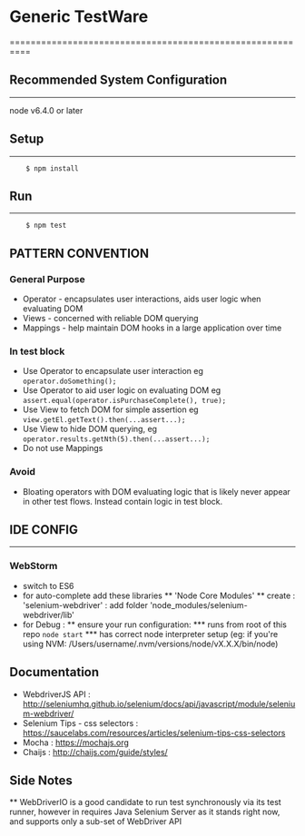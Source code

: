 # Generic TestWare
==========================================================


## Recommended System Configuration
--------------------------------
node v6.4.0 or later



## Setup
-----
```
    $ npm install
```

## Run
----------------------------
```
    $ npm test
```

## PATTERN CONVENTION

### General Purpose
* Operator  - encapsulates user interactions, aids user logic when evaluating DOM
* Views - concerned with reliable DOM querying
* Mappings  - help maintain DOM hooks in a large application over time

### In test block
* Use Operator to encapsulate user interaction  eg ``` operator.doSomething();  ```
* Use Operator to aid user logic on evaluating DOM eg ``` assert.equal(operator.isPurchaseComplete(), true); ```
* Use View to fetch DOM for simple assertion eg ``` view.getEl.getText().then(...assert...); ```
* Use View to hide DOM querying, eg ``` operator.results.getNth(5).then(...assert...); ```
* Do not use Mappings

### Avoid
* Bloating operators with DOM evaluating logic that is likely never appear in other test flows. Instead contain logic
 in test block.


## IDE CONFIG
----------------------------
### WebStorm
* switch to ES6
* for auto-complete add these libraries
** 'Node Core Modules'
** create : 'selenium-webdriver'   : add folder 'node_modules/selenium-webdriver/lib'
* for Debug :
** ensure your run configuration:
*** runs from root of this repo ```node start```
*** has correct node interpreter setup (eg: if you're using NVM: /Users/username/.nvm/versions/node/vX.X.X/bin/node)


## Documentation
* WebdriverJS API : http://seleniumhq.github.io/selenium/docs/api/javascript/module/selenium-webdriver/
*  Selenium Tips - css selectors : https://saucelabs.com/resources/articles/selenium-tips-css-selectors
* Mocha : https://mochajs.org
* Chaijs : http://chaijs.com/guide/styles/



## Side Notes
** WebDriverIO is a good candidate to run test synchronously via its test runner, however in requires
Java Selenium Server as it stands right now, and supports only a sub-set of WebDriver API